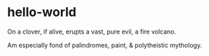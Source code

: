 # hello-world
On a clover, if alive, erupts a vast, pure evil, a fire volcano.

Am especially fond of palindromes, paint, & polytheistic mythology.
